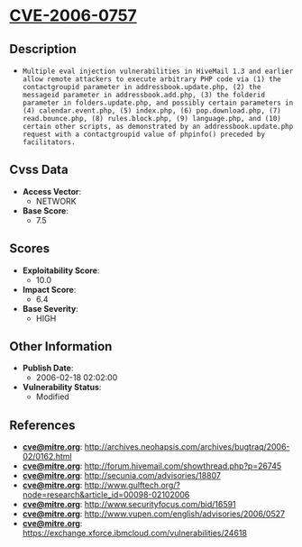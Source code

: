 
# [CVE-2006-0757](https://cve.mitre.org/cgi-bin/cvename.cgi?name=CVE-2006-0757)

## Description

- `Multiple eval injection vulnerabilities in HiveMail 1.3 and earlier allow remote attackers to execute arbitrary PHP code via (1) the contactgroupid parameter in addressbook.update.php, (2) the messageid parameter in addressbook.add.php, (3) the folderid parameter in folders.update.php, and possibly certain parameters in (4) calendar.event.php, (5) index.php, (6) pop.download.php, (7) read.bounce.php, (8) rules.block.php, (9) language.php, and (10) certain other scripts, as demonstrated by an addressbook.update.php request with a contactgroupid value of phpinfo() preceded by facilitators.`

## Cvss Data

- **Access Vector**:
  - NETWORK
- **Base Score**:
  - 7.5

## Scores

- **Exploitability Score**:
  - 10.0
- **Impact Score**:
  - 6.4
- **Base Severity**:
  - HIGH

## Other Information

- **Publish Date**:
  - 2006-02-18 02:02:00
- **Vulnerability Status**:
  - Modified

## References

- **cve@mitre.org**: http://archives.neohapsis.com/archives/bugtraq/2006-02/0162.html
- **cve@mitre.org**: http://forum.hivemail.com/showthread.php?p=26745
- **cve@mitre.org**: http://secunia.com/advisories/18807
- **cve@mitre.org**: http://www.gulftech.org/?node=research&article_id=00098-02102006
- **cve@mitre.org**: http://www.securityfocus.com/bid/16591
- **cve@mitre.org**: http://www.vupen.com/english/advisories/2006/0527
- **cve@mitre.org**: https://exchange.xforce.ibmcloud.com/vulnerabilities/24618
